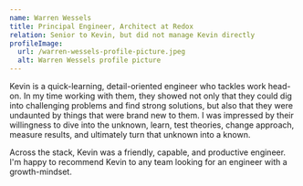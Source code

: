 ```yaml
---
name: Warren Wessels
title: Principal Engineer, Architect at Redox
relation: Senior to Kevin, but did not manage Kevin directly
profileImage:
  url: /warren-wessels-profile-picture.jpeg
  alt: Warren Wessels profile picture
---
```


Kevin is a quick-learning, detail-oriented engineer who tackles work head-on. In my time working with them, they showed not only that they could dig into challenging problems and find strong solutions, but also that they were undaunted by things that were brand new to them. I was impressed by their willingness to dive into the unknown, learn, test theories, change approach, measure results, and ultimately turn that unknown into a known.

Across the stack, Kevin was a friendly, capable, and productive engineer. I'm happy to recommend Kevin to any team looking for an engineer with a growth-mindset.
